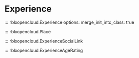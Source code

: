# Experience

::: rblxopencloud.Experience
    options:
        merge_init_into_class: true

::: rblxopencloud.Place

::: rblxopencloud.ExperienceSocialLink

::: rblxopencloud.ExperienceAgeRating
